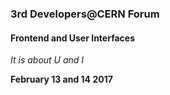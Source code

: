 ### 3rd Developers@CERN Forum

#### Frontend and User Interfaces

_It is about U and I_

__February 13 and 14 2017__

